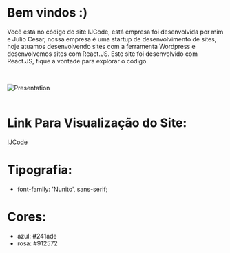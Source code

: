 # Bem vindos :)

Você está no código do site IJCode, está empresa foi desenvolvida por mim e Julio Cesar, nossa empresa é uma startup de desenvolvimento de sites, hoje atuamos desenvolvendo sites com a ferramenta Wordpress e desenvolvemos sites com React.JS.
Este site foi desenvolvido com React.JS, fique a vontade para explorar o código.

<br/>

![Presentation]()
<br/><br/>

# Link Para Visualização do Site:

<a href="https://isadoravanderlan.github.io/landingpage_ijcode/">IJCode
</a>
<br/>

# Tipografia:
- font-family: 'Nunito', sans-serif;

# Cores:
- azul: #241ade
- rosa: #912572


